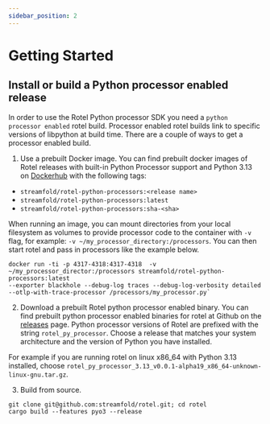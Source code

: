 ```yaml
---
sidebar_position: 2
---
```


# Getting Started

## Install or build a Python processor enabled release

In order to use the Rotel Python processor SDK you need a `python processor enabled` rotel build. Processor enabled rotel builds link to specific versions of libpython at build time. There are a couple of ways to get a processor enabled build.

1. Use a prebuilt Docker image. You can find prebuilt docker images of Rotel releases with built-in Python Processor support and Python 3.13 on [Dockerhub](https://hub.docker.com/repository/docker/streamfold/rotel-python-processors/general) with the following tags:

* `streamfold/rotel-python-processors:<release name>`
* `streamfold/rotel-python-processors:latest`
* `streamfold/rotel-python-processors:sha-<sha>`

When running an image, you can mount directories from your local filesystem as volumes to provide processor code
to the container with `-v` flag, for example: `-v ~/my_processor_directory:/processors`. You can then start rotel and
pass in processors like the example below.

```
docker run -ti -p 4317-4318:4317-4318  -v ~/my_processor_director:/processors streamfold/rotel-python-processors:latest 
--exporter blackhole --debug-log traces --debug-log-verbosity detailed --otlp-with-trace-processor /processors/my_processor.py`
```

2. Download a prebuilt Rotel python processor enabled binary. You can find prebuilt python processor enabled binaries for rotel at Github on the [releases](https://github.com/streamfold/rotel/releases) page. Python processor versions of Rotel are prefixed with the string `rotel_py_processor`. Choose a release that matches your system architecture and the version of Python you have installed. 

For example if you are running rotel on linux x86_64 with Python 3.13 installed, choose `rotel_py_processor_3.13_v0.0.1-alpha19_x86_64-unknown-linux-gnu.tar.gz`.

3. Build from source.
```
git clone git@github.com:streamfold/rotel.git; cd rotel
cargo build --features pyo3 --release
```

